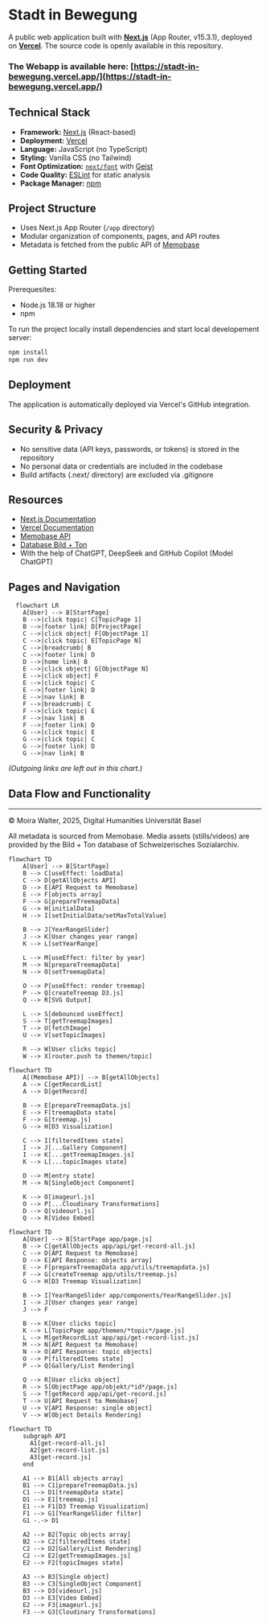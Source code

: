# Stadt in Bewegung

A public web application built with **[Next.js](https://nextjs.org)** (App Router, v15.3.1), deployed on **[Vercel](https://vercel.com/)**. The source code is openly available in this repository.

### The Webapp is available here: [https://stadt-in-bewegung.vercel.app/](https://stadt-in-bewegung.vercel.app/)

## Technical Stack

- **Framework:** [Next.js](https://nextjs.org) (React-based)
- **Deployment:** [Vercel](https://vercel.com/)
- **Language:** JavaScript (no TypeScript)
- **Styling:** Vanilla CSS (no Tailwind)
- **Font Optimization:** [`next/font`](https://nextjs.org/docs/app/building-your-application/optimizing/fonts) with [Geist](https://vercel.com/font)
- **Code Quality:** [ESLint](https://eslint.org/) for static analysis
- **Package Manager:** [npm](https://www.npmjs.com/)

## Project Structure

- Uses Next.js App Router (`/app` directory)
- Modular organization of components, pages, and API routes
- Metadata is fetched from the public API of [Memobase](https://memobase.ch/de/recordSet/soz-016)

## Getting Started

Prerequesites: 
- Node.js 18.18 or higher
- npm

To run the project locally install dependencies and start local developement server:

```bash
npm install
npm run dev
```

## Deployment

The application is automatically deployed via Vercel's GitHub integration.

## Security & Privacy
- No sensitive data (API keys, passwords, or tokens) is stored in the repository
- No personal data or credentials are included in the codebase
- Build artifacts (.next/ directory) are excluded via .gitignore

## Resources

- [Next.js Documentation](https://nextjs.org/docs)
- [Vercel Documentation](https://vercel.com/docs)
- [Memobase API](https://memobase.ch/de/recordSet/soz-016)
- [Database Bild + Ton](https://www.bild-video-ton.ch/bestand/signatur/F_Videos)
- With the help of ChatGPT, DeepSeek and GitHub Copilot (Model ChatGPT)

## Pages and Navigation
```mermaid
  flowchart LR
    A[User] --> B[StartPage]
    B -->|click topic| C[TopicPage 1]
    B -->|footer link| D[ProjectPage]
    C -->|click object| F[ObjectPage 1]
    C -->|click topic| E[TopicPage N]
    C -->|breadcrumb| B
    C -->|footer link| D
    D -->|home link| B
    E -->|click object| G[ObjectPage N]
    E -->|click object| F
    E -->|click topic| C
    E -->|footer link| D
    E -->|nav link| B
    F -->|breadcrumb| C
    F -->|click topic| E
    F -->|nav link| B
    F -->|footer link| D
    G -->|click topic| E
    G -->|click topic| C
    G -->|footer link| D
    G -->|nav link| B
```


*(Outgoing links are left out in this chart.)*

## Data Flow and Functionality

---

© Moira Walter, 2025, Digital Humanities Universität Basel

All metadata is sourced from Memobase. Media assets (stills/videos) are provided by the Bild + Ton database
of Schweizerisches Sozialarchiv.

```mermaid
flowchart TD
    A[User] --> B[StartPage]
    B --> C[useEffect: loadData]
    C --> D[getAllObjects API]
    D --> E[API Request to Memobase]
    E --> F[objects array]
    F --> G[prepareTreemapData]
    G --> H[initialData]
    H --> I[setInitialData/setMaxTotalValue]
    
    B --> J[YearRangeSlider]
    J --> K[User changes year range]
    K --> L[setYearRange]
    
    L --> M[useEffect: filter by year]
    M --> N[prepareTreemapData]
    N --> O[setTreemapData]
    
    O --> P[useEffect: render treemap]
    P --> Q[createTreemap D3.js]
    Q --> R[SVG Output]
    
    L --> S[debounced useEffect]
    S --> T[getTreemapImages]
    T --> U[fetchImage]
    U --> V[setTopicImages]
    
    R --> W[User clicks topic]
    W --> X[router.push to themen/topic]
  ```



```mermaid
flowchart TD
    A[(Memobase API)] --> B[getAllObjects]
    A --> C[getRecordList]
    A --> D[getRecord]
    
    B --> E[prepareTreemapData.js]
    E --> F[treemapData state]
    F --> G[treemap.js]
    G --> H[D3 Visualization]
    
    C --> I[filteredItems state]
    I --> J[...Gallery Component]
    I --> K[...getTreemapImages.js]
    K --> L[...topicImages state]
    
    D --> M[entry state]
    M --> N[SingleObject Component]
    
    K --> O[imageurl.js]
    O --> P[...Cloudinary Transformations]
    D --> Q[videourl.js]
    Q --> R[Video Embed]
```

```mermaid
flowchart TD
    A[User] --> B[StartPage app/page.js]
    B --> C[getAllObjects app/api/get-record-all.js]
    C --> D[API Request to Memobase]
    D --> E[API Response: objects array]
    E --> F[prepareTreemapData app/utils/treemapdata.js]
    F --> G[createTreemap app/utils/treemap.js]
    G --> H[D3 Treemap Visualization]

    B --> I[YearRangeSlider app/components/YearRangeSlider.js]
    I --> J[User changes year range]
    J --> F

    B --> K[User clicks topic]
    K --> L[TopicPage app/themen/*topic*/page.js]
    L --> M[getRecordList app/api/get-record-list.js]
    M --> N[API Request to Memobase]
    N --> O[API Response: topic objects]
    O --> P[filteredItems state]
    P --> Q[Gallery/List Rendering]

    Q --> R[User clicks object]
    R --> S[ObjectPage app/objekt/*id*/page.js]
    S --> T[getRecord app/api/get-record.js]
    T --> U[API Request to Memobase]
    U --> V[API Response: single object]
    V --> W[Object Details Rendering]
```

```mermaid
flowchart TD
    subgraph API
      A1[get-record-all.js] 
      A2[get-record-list.js]
      A3[get-record.js]
    end

    A1 --> B1[All objects array]
    B1 --> C1[prepareTreemapData.js]
    C1 --> D1[treemapData state]
    D1 --> E1[treemap.js]
    E1 --> F1[D3 Treemap Visualization]
    F1 --> G1[YearRangeSlider filter]
    G1 -.-> D1

    A2 --> B2[Topic objects array]
    B2 --> C2[filteredItems state]
    C2 --> D2[Gallery/List Rendering]
    C2 --> E2[getTreemapImages.js]
    E2 --> F2[topicImages state]

    A3 --> B3[Single object]
    B3 --> C3[SingleObject Component]
    B3 --> D3[videourl.js]
    D3 --> E3[Video Embed]
    E2 --> F3[imageurl.js]
    F3 --> G3[Cloudinary Transformations]
```